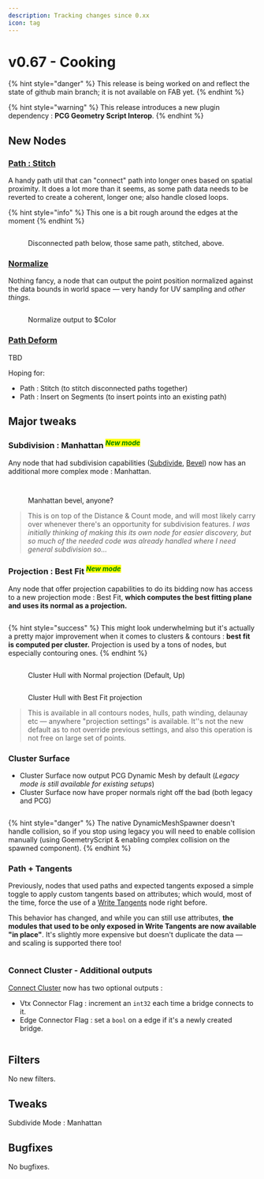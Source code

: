 ```yaml
---
description: Tracking changes since 0.xx
icon: tag
---
```


# v0.67 - Cooking

{% hint style="danger" %}
This release is being worked on and reflect the state of github main branch; it is not available on FAB yet.
{% endhint %}

{% hint style="warning" %}
This release introduces a new plugin dependency : **PCG Geometry Script Interop**.
{% endhint %}

## New Nodes

### [Path : Stitch](../../node-library/paths/stitch.md)

A handy path util that can "connect" path into longer ones based on spatial proximity. It does a lot more than it seems, as some path data needs to be reverted to create a coherent, longer one; also handle closed loops.

{% hint style="info" %}
This one is a bit rough around the edges at the moment
{% endhint %}

<figure><img src="../../.gitbook/assets/image (2).png" alt=""><figcaption><p>Disconnected path below, those same path, stitched, above.</p></figcaption></figure>

### [Normalize](../../node-library/transform/normalize.md)

Nothing fancy, a node that can output the point position normalized against the data bounds in world space — very handy for UV sampling and _other things_.

<figure><img src="../../.gitbook/assets/image.png" alt=""><figcaption><p>Normalize output to $Color</p></figcaption></figure>

### [Path Deform](../../node-library/transform/path-deform.md)

TBD



Hoping for:

* Path : Stitch (to stitch disconnected paths together)
* Path : Insert on Segments (to insert points into an existing path)

## Major tweaks

### Subdivision : Manhattan <sup>_<mark style="color:green;">New mode</mark>_</sup>

Any node that had subdivision capabilities ([Subdivide](../../node-library/paths/subdivide.md), [Bevel](../../node-library/paths/bevel.md)) now has an additional more complex mode : Manhattan.

<div><figure><img src="../../.gitbook/assets/manh1.gif" alt=""><figcaption></figcaption></figure> <figure><img src="../../.gitbook/assets/bev.png" alt=""><figcaption><p>Manhattan bevel, anyone?</p></figcaption></figure></div>

> This is on top of the Distance & Count mode, and will most likely carry over whenever there's an opportunity for subdivision features. _I was initially thinking of making this its own node for easier discovery, but so much of the needed code was already handled where I need general subdivision so..._

### Projection : Best Fit <sup>_<mark style="color:green;">New mode</mark>_</sup>

Any node that offer projection capabilities to do its bidding now has access to a new projection mode : Best Fit, **which computes the best fitting plane and uses its normal as a projection.**&#x20;

<figure><img src="../../.gitbook/assets/image (1) (1).png" alt=""><figcaption></figcaption></figure>

{% hint style="success" %}
This might look underwhelming but it's actually a pretty major improvement when it comes to clusters & contours : **best fit is computed per cluster.** Projection is used by a tons of nodes, but especially contouring ones.&#x20;
{% endhint %}

<div><figure><img src="../../.gitbook/assets/image (1) (1) (1).png" alt=""><figcaption><p>Cluster Hull with Normal projection (Default, Up)</p></figcaption></figure> <figure><img src="../../.gitbook/assets/image (2) (1).png" alt=""><figcaption><p>Cluster Hull with Best Fit projection</p></figcaption></figure></div>

> This is available in all contours nodes, hulls, path winding, delaunay etc — anywhere "projection settings" is available. It''s not the new default as to not override previous settings, and also this operation is not free on large set of points.

### Cluster Surface

* Cluster Surface now output PCG Dynamic Mesh by default (_Legacy mode is still available for existing setups_)
* Cluster Surface now have proper normals right off the bad (both legacy and PCG)

<figure><img src="../../.gitbook/assets/image (64).png" alt=""><figcaption></figcaption></figure>

{% hint style="danger" %}
The native DynamicMeshSpawner doesn't handle collision, so if you stop using legacy you will need to enable collision manually (using GoemetryScript & enabling complex collision on the spawned component).
{% endhint %}

### Path + Tangents

Previously, nodes that used paths and expected tangents exposed a simple toggle to apply custom tangents based on attributes; which would, most of the time, force the use of a [Write Tangents](../../node-library/paths/write-tangents/) node right before.

This behavior has changed, and while you can still use attributes, **the modules that used to be only exposed in Write Tangents are now available "in place"**. It's slightly more expensive but doesn't duplicate the data — and scaling is supported there too!

<figure><img src="../../.gitbook/assets/image (3).png" alt=""><figcaption></figcaption></figure>

### Connect Cluster - Additional outputs

[Connect Cluster](../../node-library/clusters/connect-clusters.md) now has  two optional outputs :&#x20;

* Vtx Connector Flag : increment an `int32` each time a bridge connects to it.
* Edge Connector Flag : set a `bool` on a edge if it's a newly created bridge.

<figure><img src="../../.gitbook/assets/image (65).png" alt=""><figcaption></figcaption></figure>

## Filters

No new filters.

## Tweaks

Subdivide Mode : Manhattan



## Bugfixes

No bugfixes.
